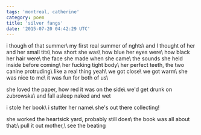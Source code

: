 ```yaml
---
tags: 'montreal, catherine'
category: poem
title: 'silver fangs'
date: '2015-07-20 04:42:29 UTC'
---
```


i though of that summer\\
my first real summer of nghts\\
and I thought of her and her small tits\\
how short she was\\
how blue her eyes were\\
how black her hair were\\
the face she made when she came\\
the sounds she held inside before coming\\
her fucking tight body\\
her perfect teeth, the two canine protruding\\
like a real thing yeah\\
we got close\\
we got warm\\
she was nice to me\\
it was fun for both of us\\

she loved the paper, how red it was on the side\\
we'd get drunk on zubrowska\\
and fall asleep naked and wet

i stole her book\\
i stutter her name\\
she's out there collecting!

she worked the heartsick yard, probably still does\\
the book was all about that:\\
pull it out mother,\\
see the beating